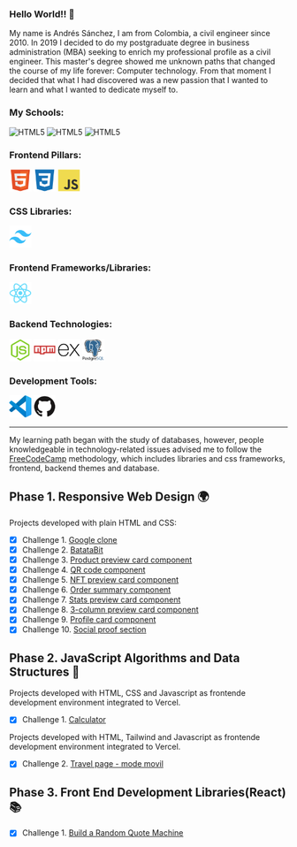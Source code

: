 ### Hello World!! 👋

My name is Andrés Sánchez, I am from Colombia, a civil engineer since 2010. In 2019 I decided to do my postgraduate degree in business administration (MBA) seeking to enrich my professional profile as a civil engineer. This master's degree showed me unknown paths that changed the course of my life forever: Computer technology. From that moment I decided that what I had discovered was a new passion that I wanted to learn and what I wanted to dedicate myself to.

### My Schools:

<img src="https://upload.wikimedia.org/wikipedia/commons/f/fa/FreeCodeCamp_logo.svg" height="65" width="220" alt="HTML5"/>  <img src="https://ww1.freelogovectors.net/wp-content/uploads/2021/06/platzi-logo-freelogovectors.net_.png?lossy=1&w=2560&ssl=1" height="65" width="280" alt="HTML5"/> <img src="https://seeklogo.com/images/F/frontend-mentor-logo-53570808B0-seeklogo.com.png" height="50" width="280" alt="HTML5"/>

### Frontend Pillars:
<img src="https://github.com/devicons/devicon/blob/master/icons/html5/html5-original.svg" height="40" width="40" alt="HTML5"/> <img src="https://github.com/devicons/devicon/blob/master/icons/css3/css3-plain.svg" height="40" width="40" alt="CSS"/> <img src="https://github.com/devicons/devicon/blob/master/icons/javascript/javascript-original.svg" height="40" width="40" alt="Javascript"/>

### CSS Libraries:
<img src="https://github.com/devicons/devicon/blob/master/icons/tailwindcss/tailwindcss-plain.svg" height="40" width="40" alt="Tailwindcss"/>

### Frontend Frameworks/Libraries:
<img src="https://github.com/devicons/devicon/blob/master/icons/react/react-original.svg" height="40" width="40" alt="Vuejs"/>

### Backend Technologies:
<img src="https://github.com/devicons/devicon/blob/master/icons/nodejs/nodejs-original.svg" height="40" width="40" alt="Nodejs"/>  <img src="https://github.com/devicons/devicon/blob/master/icons/npm/npm-original-wordmark.svg" height="40" width="40" alt="NPM"/>  <img src="https://github.com/devicons/devicon/blob/master/icons/express/express-original.svg" height="40" width="40" alt="Express.js"/>  <img src="https://github.com/devicons/devicon/blob/master/icons/postgresql/postgresql-original-wordmark.svg" height="40" width="40" alt="postgres"/>

### Development Tools:
<img src="https://github.com/devicons/devicon/blob/master/icons/vscode/vscode-original.svg" height="40" width="40"/>  <img src="https://github.com/devicons/devicon/blob/master/icons/github/github-original.svg" height="40" width="40"/>

---
My learning path began with the study of databases, however, people knowledgeable in technology-related issues advised me to follow the [FreeCodeCamp](https://www.freecodecamp.org/learn) methodology, which includes libraries and css frameworks, frontend, backend themes and database.
## Phase 1. Responsive Web Design 🌍
Projects developed with plain HTML and CSS:
- [x] Challenge 1. [Google clone](https://github.com/AndresF-SanchezG/proyecto1-cloneGoogle)
- [x] Challenge 2. [BatataBit](https://github.com/AndresF-SanchezG/proyecto3-batatabit)
- [x] Challenge 3. [Product preview card component](https://github.com/AndresF-SanchezG/reto1)
- [x] Challenge 4. [QR code component](https://github.com/AndresF-SanchezG/reto2)
- [x] Challenge 5. [NFT preview card component](https://github.com/AndresF-SanchezG/reto3)
- [x] Challenge 6. [Order summary component](https://github.com/AndresF-SanchezG/reto4)
- [x] Challenge 7. [Stats preview card component](https://github.com/AndresF-SanchezG/reto5)
- [x] Challenge 8. [3-column preview card component](https://github.com/AndresF-SanchezG/reto6.)
- [x] Challenge 9. [Profile card component](https://github.com/AndresF-SanchezG/challenge7)
- [x] Challenge 10. [Social proof section](https://github.com/AndresF-SanchezG/Challenge8)

## Phase 2. JavaScript Algorithms and Data Structures 🚀

Projects developed with HTML, CSS and Javascript as frontende development environment integrated to Vercel.
- [x] Challenge 1. [Calculator](https://github.com/AndresF-SanchezG/challenge-9.0)

Projects developed with HTML, Tailwind and Javascript as frontende development environment integrated to Vercel.
- [x] Challenge 2. [Travel page - mode movil](https://github.com/AndresF-SanchezG/proyecto2-AgenciaDeViajes)

## Phase 3. Front End Development Libraries(React) 📚
- [x] Challenge 1. [Build a Random Quote Machine](https://codepen.io/Andr-s-Fernando-Sanchez-Galarza/pen/PoyyxMa)


<!--
**AndresF-SanchezG/AndresF-SanchezG** is a ✨ _special_ ✨ repository because its `README.md` (this file) appears on your GitHub profile.

Here are some ideas to get you started:

- 🔭 I’m currently working on ...
- 🌱 I’m currently learning ...
- 👯 I’m looking to collaborate on ...
- 🤔 I’m looking for help with ...
- 💬 Ask me about ...
- 📫 How to reach me: ...
- 😄 Pronouns: ...
- ⚡ Fun fact: ...
-->
